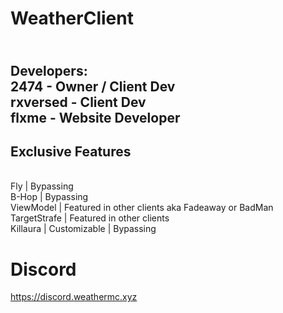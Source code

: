 # WeatherClient
<br> Developers:
<br> 2474 - Owner / Client Dev
<br> rxversed - Client Dev 
<br> flxme - Website Developer
-----------
Exclusive Features
--------------
<br> Fly | Bypassing
<br> B-Hop | Bypassing
<br> ViewModel | Featured in other clients aka Fadeaway or BadMan
<br> TargetStrafe | Featured in other clients
<br> Killaura | Customizable | Bypassing
# Discord
https://discord.weathermc.xyz
